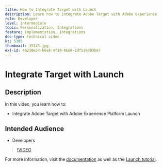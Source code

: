 ```yaml
---
title: How to Integrate Target with Launch
description: Learn how to integrate Adobe Target with Adobe Experience Platform Launch.
role: Developer
level: Intermediate
topic: Personalization, Integrations
feature: Implementation, Integrations
doc-type: technical video
kt: 5385
thumbnail: 35145.jpg
exl-id: 46230e24-b6e8-4f10-8669-2df519d03b87
---
```

# Integrate Target with Launch

## Description

In this video, you learn how to:

* Integrate Adobe Target with Adobe Experience Platform Launch

## Intended Audience

* Developers

>[!VIDEO](https://video.tv.adobe.com/v/35145/?quality=12)

For more information, visit the [documentation](https://docs.adobe.com/content/help/en/target/using/implement-target/client-side/deploy-at-js/cmp-implementing-target-using-adobe-launch.html) as well as the [Launch tutorial](https://docs.adobe.com/content/help/en/experience-cloud/implementing-in-websites-with-launch/index.html).
